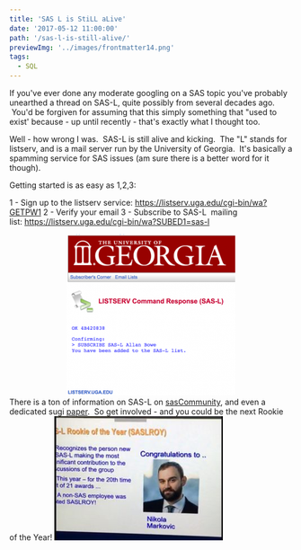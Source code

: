 ```yaml
---
title: 'SAS L is StiLL aLive'
date: '2017-05-12 11:00:00'
path: '/sas-l-is-still-alive/'
previewImg: '../images/frontmatter14.png'
tags:
  - SQL
---
```


If you've ever done any moderate googling on a SAS topic you've probably unearthed a thread on SAS-L, quite possibly from several decades ago.  You'd be forgiven for assuming that this simply something that "used to exist' because - up until recently - that's exactly what I thought too.

Well - how wrong I was.  SAS-L is still alive and kicking.  The "L" stands for listserv, and is a mail server run by the University of Georgia.  It's basically a spamming service for SAS issues (am sure there is a better word for it though).

Getting started is as easy as 1,2,3:

1 - Sign up to the listserv service: <a href="https://listserv.uga.edu/cgi-bin/wa?GETPW1">https://listserv.uga.edu/cgi-bin/wa?GETPW1</a>
2 - Verify your email
3 - Subscribe to SAS-L  mailing list: <a href="https://listserv.uga.edu/cgi-bin/wa?SUBED1=sas-l">https://listserv.uga.edu/cgi-bin/wa?SUBED1=sas-l</a>

<div style="clear: both; text-align: center;"><img class="alignnone size-medium wp-image-76" src="../images/Screen-2BShot-2B2017-05-11-2Bat-2B23.52.27-300x287.png" alt="" width="300" height="287" /></div>
There is a ton of information on SAS-L on <a href="http://www.sascommunity.org/wiki/SAS-L" target="_blank" rel="noopener">sasCommunity</a>, and even a dedicated sugi <a href="http://www2.sas.com/proceedings/sugi28/247-28.pdf" target="_blank" rel="noopener">paper</a>.  So get involved - and you could be the next Rookie of the Year!

<img class="size-medium wp-image-77 aligncenter" src="../images/Image-2Buploaded-2Bfrom-2BiOS-300x221.jpg" alt="" width="300" height="221" />
<div style="clear: both; text-align: center;"></div>
<div style="clear: both; text-align: center;"></div>
&nbsp;
